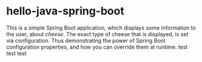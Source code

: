# hello-java-spring-boot

This is a simple Spring Boot application, which displays some information to the user, about _cheese_. The exact type of cheese that is displayed, is set via configuration. Thus demonstrating the power of Spring Boot configuration properties, and how you can override them at runtime.
test
test
test


